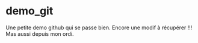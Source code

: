 # demo_git
Une petite demo github qui se passe bien.
Encore une modif à récupérer !!!
Mas aussi depuis mon ordi.
